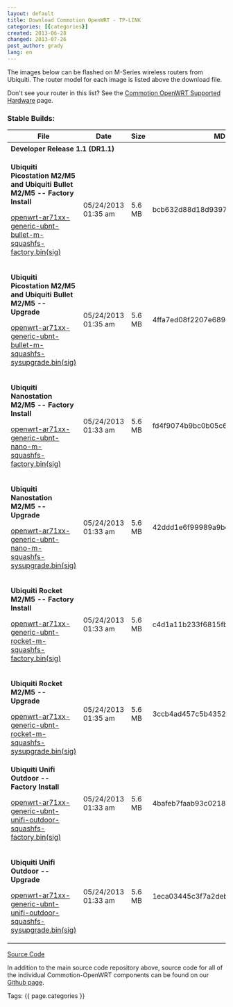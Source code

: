 ```yaml
---
layout: default
title: Download Commotion OpenWRT - TP-LINK
categories: [{categories}]
created: 2013-06-28
changed: 2013-07-26
post_author: grady
lang: en
---
```

  <p>The images below can be flashed on M-Series wireless routers from Ubiquiti. The router model for each image is listed above the download file.</p><p>Don&#39;t see your router in this list? See the <a href="https://code.commotionwireless.net/projects/commotion/wiki/Commotion_OpenWRT_Supported_Hardware">Commotion OpenWRT Supported Hardware</a> page.</p><h3>Stable Builds:</h3><table class="list files"><thead><tr><th title="Sort by &quot;File&quot;"><span class="sort asc">File</span></th><th title="Sort by &quot;Date&quot;">Date</th><th title="Sort by &quot;Size&quot;">Size</th><th>MD5</th></tr></thead><tbody><tr class="release"><th align="left" colspan="4"><span class="icon icon-package">Developer Release 1.1 (DR1.1)</span></th></tr><tr class="file odd"><td class="filename"><p><strong>Ubiquiti Picostation M2/M5 and Ubiquiti Bullet M2/M5 -- Factory Install</strong></p><p><a href="https://code.commotionwireless.net/attachments/download/357/openwrt-ar71xx-generic-ubnt-bullet-m-squashfs-factory.bin" title="Ubiquiti M-Series Picostation/Bullet Image (Factory)">openwrt-ar71xx-generic-ubnt-bullet-m-squashfs-factory.bin</a><a class="signature" href="https://code.commotionwireless.net/attachments/download/358/openwrt-ar71xx-generic-ubnt-bullet-m-squashfs-factory.bin.asc"><span>(sig)</span></a></p></td><td class="created_on">05/24/2013 01:35 am</td><td class="filesize">5.6 MB</td><td class="digest">bcb632d88d18d939749506e8d137a5f3</td></tr><tr class="file even"><td class="filename"><p><strong>Ubiquiti Picostation M2/M5 and Ubiquiti Bullet M2/M5 -- Upgrade</strong></p><p><a href="https://code.commotionwireless.net/attachments/download/359/openwrt-ar71xx-generic-ubnt-bullet-m-squashfs-sysupgrade.bin" title="Ubiquiti M-Series Picostation/Bullet Image (Sysupgrade)">openwrt-ar71xx-generic-ubnt-bullet-m-squashfs-sysupgrade.bin</a><a class="signature" href="https://code.commotionwireless.net/attachments/download/360/openwrt-ar71xx-generic-ubnt-bullet-m-squashfs-sysupgrade.bin.asc"><span>(sig)</span></a></p></td><td class="created_on">05/24/2013 01:35 am</td><td class="filesize">5.6 MB</td><td class="digest">4ffa7ed08f2207e68958a9fe3f160f95</td></tr><tr class="file odd"><td class="filename"><p><strong>Ubiquiti Nanostation M2/M5 -- Factory Install</strong></p><p><a href="https://code.commotionwireless.net/attachments/download/349/openwrt-ar71xx-generic-ubnt-nano-m-squashfs-factory.bin" title="Ubiquiti M-Series Nanostation Image (Factory)">openwrt-ar71xx-generic-ubnt-nano-m-squashfs-factory.bin</a><a class="signature" href="https://code.commotionwireless.net/attachments/download/350/openwrt-ar71xx-generic-ubnt-nano-m-squashfs-factory.bin.asc"><span>(sig)</span></a></p></td><td class="created_on">05/24/2013 01:33 am</td><td class="filesize">5.6 MB</td><td class="digest">fd4f9074b9bc0b05c65697fccf37d242</td></tr><tr class="file even"><td class="filename"><p><strong>Ubiquiti Nanostation M2/M5 -- Upgrade</strong></p><p><a href="https://code.commotionwireless.net/attachments/download/351/openwrt-ar71xx-generic-ubnt-nano-m-squashfs-sysupgrade.bin" title="Ubiquiti M-Series Nanostation Image (Sysupgrade)">openwrt-ar71xx-generic-ubnt-nano-m-squashfs-sysupgrade.bin</a><a class="signature" href="https://code.commotionwireless.net/attachments/download/352/openwrt-ar71xx-generic-ubnt-nano-m-squashfs-sysupgrade.bin.asc"><span>(sig)</span></a></p></td><td class="created_on">05/24/2013 01:33 am</td><td class="filesize">5.6 MB</td><td class="digest">42ddd1e6f99989a9be7d29ccbc0190d0</td></tr><tr class="file odd"><td class="filename"><p><strong>Ubiquiti Rocket M2/M5 -- Factory Install</strong></p><p><a href="https://code.commotionwireless.net/attachments/download/353/openwrt-ar71xx-generic-ubnt-rocket-m-squashfs-factory.bin" title="Ubiquiti M-Series Rocket Image (Factory)">openwrt-ar71xx-generic-ubnt-rocket-m-squashfs-factory.bin</a><a class="signature" href="https://code.commotionwireless.net/attachments/download/354/openwrt-ar71xx-generic-ubnt-rocket-m-squashfs-factory.bin.asc"><span>(sig)</span></a></p></td><td class="created_on">05/24/2013 01:33 am</td><td class="filesize">5.6 MB</td><td class="digest">c4d1a11b233f6815fb31a3776ac9b191</td></tr><tr class="file even"><td class="filename"><p><strong>Ubiquiti Rocket M2/M5 -- Upgrade</strong></p><a href="https://code.commotionwireless.net/attachments/download/355/openwrt-ar71xx-generic-ubnt-rocket-m-squashfs-sysupgrade.bin" title="Ubiquiti M-Series Rocket Image (Sysupgrade)">openwrt-ar71xx-generic-ubnt-rocket-m-squashfs-sysupgrade.bin</a><a class="signature" href="https://code.commotionwireless.net/attachments/download/361/openwrt-ar71xx-generic-ubnt-rocket-m-squashfs-sysupgrade.bin.asc"><span>(sig)</span></a></td><td class="created_on">05/24/2013 01:35 am</td><td class="filesize">5.6 MB</td><td class="digest">3ccb4ad457c5b4352a438802cf9830cc</td></tr><tr class="file odd"><td class="filename"><p><strong>Ubiquiti Unifi Outdoor -- Factory Install</strong></p><p><a href="https://code.commotionwireless.net/attachments/download/345/openwrt-ar71xx-generic-ubnt-unifi-outdoor-squashfs-factory.bin" title="Ubiquiti UniFi Image (Factory)">openwrt-ar71xx-generic-ubnt-unifi-outdoor-squashfs-factory.bin</a><a class="signature" href="https://code.commotionwireless.net/attachments/download/346/openwrt-ar71xx-generic-ubnt-unifi-outdoor-squashfs-factory.bin.asc"><span>(sig)</span></a></p></td><td class="created_on">05/24/2013 01:33 am</td><td class="filesize">5.6 MB</td><td class="digest">4bafeb7faab93c021846039f029dbc6b</td></tr><tr class="file even"><td class="filename"><p><strong>Ubiquiti Unifi Outdoor -- Upgrade</strong></p><p><a href="https://code.commotionwireless.net/attachments/download/347/openwrt-ar71xx-generic-ubnt-unifi-outdoor-squashfs-sysupgrade.bin" title="Ubiquiti Unifi Image (Sysupgrade)">openwrt-ar71xx-generic-ubnt-unifi-outdoor-squashfs-sysupgrade.bin</a><a class="signature" href="https://code.commotionwireless.net/attachments/download/348/openwrt-ar71xx-generic-ubnt-unifi-outdoor-squashfs-sysupgrade.bin.asc"><span>(sig)</span></a></p></td><td class="created_on">05/24/2013 01:33 am</td><td class="filesize">5.6 MB</td><td class="digest">1eca03445c3f7a2deb6327f18cf189b0</td></tr></tbody></table><p><a class="button" href="https://github.com/opentechinstitute/commotion-openwrt" id="openwrt-source-btn">Source Code</a></p><p>In addition to the main source code repository above, source code for all of the individual Commotion-OpenWRT components can be found on our <a href="https://github.com/opentechinstitute">Github page</a>.</p> <div class="tags">Tags: {{ page.categories }}</div>